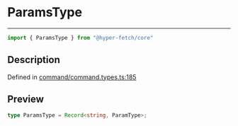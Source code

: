 

# ParamsType

<div class="api-docs__separator" data-reactroot="">

---

</div><div class="api-docs__import" data-reactroot="">

```ts
import { ParamsType } from "@hyper-fetch/core"
```

</div><div class="api-docs__section">

## Description

</div><div class="api-docs__description"><span class="api-docs__do-not-parse">



</span></div><p class="api-docs__definition">

Defined in [command/command.types.ts:185](https://github.com/BetterTyped/hyper-fetch/blob/a5ae46b5/packages/core/src/command/command.types.ts#L185)

</p><div class="api-docs__section">

## Preview

</div><div class="api-docs__preview type single">

```ts
type ParamsType = Record<string, ParamType>;
```

</div>